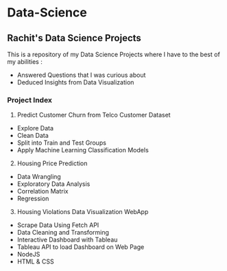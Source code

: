 # Data-Science
## Rachit's Data Science Projects

This is a repository of my Data Science Projects where I have to the best of my abilities :
 - Answered Questions that I was curious about 
 - Deduced Insights from Data Visualization

### Project Index
1. Predict Customer Churn from Telco Customer Dataset
- Explore Data
- Clean Data
- Split into Train and Test Groups
- Apply Machine Learning Classification Models

2. Housing Price Prediction
- Data Wrangling
- Exploratory Data Analysis
- Correlation Matrix
- Regression

3. Housing Violations Data Visualization WebApp
- Scrape Data Using Fetch API 
- Data Cleaning and Transforming
- Interactive Dashboard with Tableau
- Tableau API to load Dashboard on Web Page
- NodeJS
- HTML & CSS
